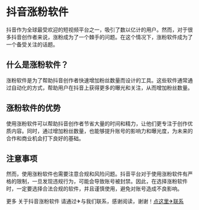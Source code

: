 # 抖音涨粉软件

抖音作为全球最受欢迎的短视频平台之一，吸引了数以亿计的用户。然而，对于很多抖音创作者来说，涨粉成为了一个棘手的问题。在这个情况下，涨粉软件成为了一个备受关注的话题。

## 什么是涨粉软件？

涨粉软件是为了帮助抖音创作者快速增加粉丝数量而设计的工具。这些软件通常通过自动化的方式，帮助用户在抖音上获得更多的曝光和关注，从而增加粉丝数量。

## 涨粉软件的优势

使用涨粉软件可以帮助抖音创作者节省大量的时间和精力，让他们更专注于创作优质内容。同时，通过增加粉丝数量，也能够提升账号的影响力和曝光度，为未来的合作和商业机会打下良好的基础。

## 注意事项

然而，使用涨粉软件也需要注意合规和风险问题。抖音平台对于使用涨粉软件有严格的限制，一旦发现违规行为，可能会导致账号被封禁。因此，在选择涨粉软件时，一定要选择合法合规的软件，并且谨慎使用，避免对账号造成不良影响。

更多 关于抖音涨粉软件 请通过✈与我们联系，感谢阅读，谢谢！[点这里✈联系](https://gg.k02.cc)